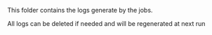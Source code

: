 This folder contains the logs generate by the jobs.

All logs can be deleted if needed and will be regenerated at next run